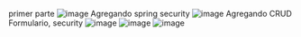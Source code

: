 primer parte
![image](https://github.com/user-attachments/assets/3abba45c-0dcb-4e6e-a65e-a6ad718629c8)
Agregando spring security
![image](https://github.com/user-attachments/assets/af15ebe1-294a-4ad2-9ecc-28f260e8b1cf)
Agregando CRUD Formulario, security
![image](https://github.com/user-attachments/assets/953bcbe8-8f48-42e0-a6ae-1ab8a929a94b)
![image](https://github.com/user-attachments/assets/8ad0646f-0d49-483c-98cd-3652f9c99936)
![image](https://github.com/user-attachments/assets/192d837d-91be-4725-8d4f-f087616f45f1)


